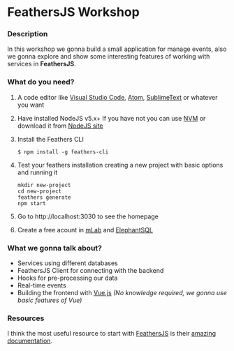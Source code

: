 # FeathersJS Workshop
### Description
In this workshop we gonna build a small application for manage events, also we gonna explore and show some interesting features of working with services in **FeathersJS**.

### What do you need?
1. A code editor like [Visual Studio Code](https://code.visualstudio.com/), [Atom](https://atom.io/), [SublimeText](https://www.sublimetext.com/) or whatever you want
2. Have installed NodeJS v5.x+ If you have not you can use [NVM](https://github.com/creationix/nvm) or download it from [NodeJS site](https://nodejs.org/en/download/)
3. Install the Feathers CLI

    ```
    $ npm install -g feathers-cli
    ```
4. Test your feathers installation creating a new project with basic options and running it

    ```
    mkdir new-project
    cd new-project
    feathers generate
    npm start
    ```
5. Go to http://localhost:3030 to see the homepage
5. Create a free acount in [mLab](https://mlab.com/) and [ElephantSQL](https://www.elephantsql.com/)

### What we gonna talk about?
* Services using different databases
* FeathersJS Client for connecting with the backend
* Hooks for pre-processing our data
* Real-time events
* Building the frontend with [Vue.js](https://vuejs.org/) _(No knowledge required, we gonna use basic features of Vue)_

### Resources
I think the most useful resource to start with [FeathersJS](http://feathersjs.com/) is their [amazing documentation](https://docs.feathersjs.com/).
